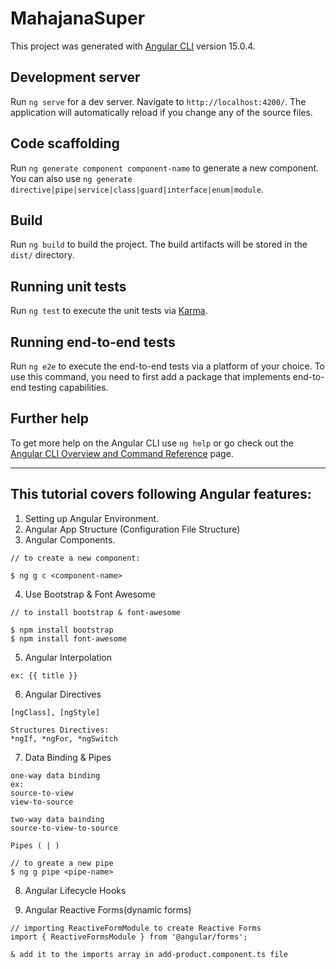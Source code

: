 # MahajanaSuper

This project was generated with [Angular CLI](https://github.com/angular/angular-cli) version 15.0.4.

## Development server

Run `ng serve` for a dev server. Navigate to `http://localhost:4200/`. The application will automatically reload if you change any of the source files.

## Code scaffolding

Run `ng generate component component-name` to generate a new component. You can also use `ng generate directive|pipe|service|class|guard|interface|enum|module`.

## Build

Run `ng build` to build the project. The build artifacts will be stored in the `dist/` directory.

## Running unit tests

Run `ng test` to execute the unit tests via [Karma](https://karma-runner.github.io).

## Running end-to-end tests

Run `ng e2e` to execute the end-to-end tests via a platform of your choice. To use this command, you need to first add a package that implements end-to-end testing capabilities.

## Further help

To get more help on the Angular CLI use `ng help` or go check out the [Angular CLI Overview and Command Reference](https://angular.io/cli) page.

---
## This tutorial covers following Angular features:
1. Setting up Angular Environment.
2. Angular App Structure (Configuration File Structure)
3. Angular Components.
```
// to create a new component:

$ ng g c <component-name>
```

4. Use Bootstrap & Font Awesome
```
// to install bootstrap & font-awesome

$ npm install bootstrap
$ npm install font-awesome
```

5. Angular Interpolation
```
ex: {{ title }}
```

6. Angular Directives
```
[ngClass], [ngStyle]

Structures Directives:
*ngIf, *ngFor, *ngSwitch
```

7. Data Binding & Pipes
```
one-way data binding
ex: 
source-to-view
view-to-source

two-way data bainding
source-to-view-to-source

Pipes ( | )

// to greate a new pipe
$ ng g pipe <pipe-name>
```

8. Angular Lifecycle Hooks

9. Angular Reactive Forms(dynamic forms)
```
// importing ReactiveFormModule to create Reactive Forms
import { ReactiveFormsModule } from '@angular/forms';

& add it to the imports array in add-product.component.ts file
```



